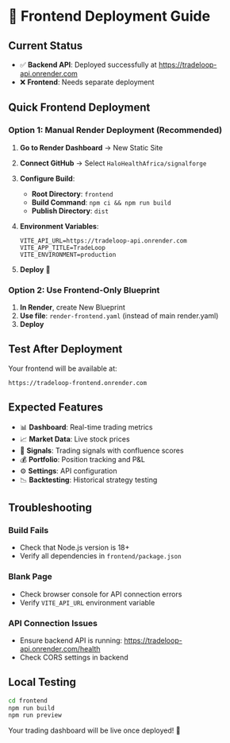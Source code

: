 # 🎨 Frontend Deployment Guide

## Current Status
- ✅ **Backend API**: Deployed successfully at https://tradeloop-api.onrender.com
- ❌ **Frontend**: Needs separate deployment

## Quick Frontend Deployment

### Option 1: Manual Render Deployment (Recommended)

1. **Go to Render Dashboard** → New Static Site
2. **Connect GitHub** → Select `HaloHealthAfrica/signalforge`
3. **Configure Build**:
   - **Root Directory**: `frontend`
   - **Build Command**: `npm ci && npm run build`
   - **Publish Directory**: `dist`

4. **Environment Variables**:
   ```
   VITE_API_URL=https://tradeloop-api.onrender.com
   VITE_APP_TITLE=TradeLoop
   VITE_ENVIRONMENT=production
   ```

5. **Deploy** 🚀

### Option 2: Use Frontend-Only Blueprint

1. **In Render**, create New Blueprint
2. **Use file**: `render-frontend.yaml` (instead of main render.yaml)
3. **Deploy**

## Test After Deployment

Your frontend will be available at:
```
https://tradeloop-frontend.onrender.com
```

## Expected Features

- 📊 **Dashboard**: Real-time trading metrics
- 📈 **Market Data**: Live stock prices  
- 🎯 **Signals**: Trading signals with confluence scores
- 💰 **Portfolio**: Position tracking and P&L
- ⚙️ **Settings**: API configuration
- 📉 **Backtesting**: Historical strategy testing

## Troubleshooting

### Build Fails
- Check that Node.js version is 18+
- Verify all dependencies in `frontend/package.json`

### Blank Page
- Check browser console for API connection errors
- Verify `VITE_API_URL` environment variable

### API Connection Issues  
- Ensure backend API is running: https://tradeloop-api.onrender.com/health
- Check CORS settings in backend

## Local Testing
```bash
cd frontend
npm run build
npm run preview
```

Your trading dashboard will be live once deployed! 🎯